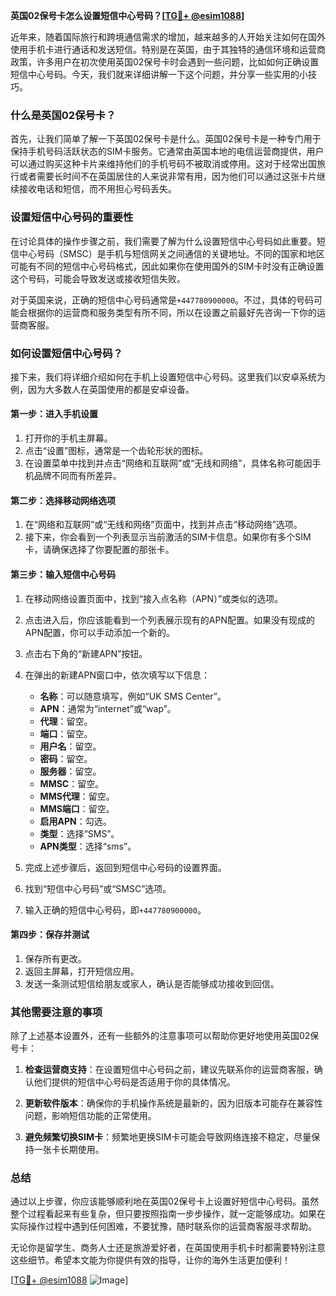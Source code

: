 **英国02保号卡怎么设置短信中心号码？[[TG💪+ @esim1088](https://t.me/s/esim1088)]**

近年来，随着国际旅行和跨境通信需求的增加，越来越多的人开始关注如何在国外使用手机卡进行通话和发送短信。特别是在英国，由于其独特的通信环境和运营商政策，许多用户在初次使用英国02保号卡时会遇到一些问题，比如如何正确设置短信中心号码。今天，我们就来详细讲解一下这个问题，并分享一些实用的小技巧。

### 什么是英国02保号卡？

首先，让我们简单了解一下英国02保号卡是什么。英国02保号卡是一种专门用于保持手机号码活跃状态的SIM卡服务。它通常由英国本地的电信运营商提供，用户可以通过购买这种卡片来维持他们的手机号码不被取消或停用。这对于经常出国旅行或者需要长时间不在英国居住的人来说非常有用，因为他们可以通过这张卡片继续接收电话和短信，而不用担心号码丢失。

### 设置短信中心号码的重要性

在讨论具体的操作步骤之前，我们需要了解为什么设置短信中心号码如此重要。短信中心号码（SMSC）是手机与短信网关之间通信的关键地址。不同的国家和地区可能有不同的短信中心号码格式，因此如果你在使用国外的SIM卡时没有正确设置这个号码，可能会导致发送或接收短信失败。

对于英国来说，正确的短信中心号码通常是`+447780900000`。不过，具体的号码可能会根据你的运营商和服务类型有所不同，所以在设置之前最好先咨询一下你的运营商客服。

### 如何设置短信中心号码？

接下来，我们将详细介绍如何在手机上设置短信中心号码。这里我们以安卓系统为例，因为大多数人在英国使用的都是安卓设备。

#### 第一步：进入手机设置

1. 打开你的手机主屏幕。
2. 点击“设置”图标，通常是一个齿轮形状的图标。
3. 在设置菜单中找到并点击“网络和互联网”或“无线和网络”，具体名称可能因手机品牌不同而有所差异。

#### 第二步：选择移动网络选项

1. 在“网络和互联网”或“无线和网络”页面中，找到并点击“移动网络”选项。
2. 接下来，你会看到一个列表显示当前激活的SIM卡信息。如果你有多个SIM卡，请确保选择了你要配置的那张卡。

#### 第三步：输入短信中心号码

1. 在移动网络设置页面中，找到“接入点名称（APN）”或类似的选项。
2. 点击进入后，你应该能看到一个列表展示现有的APN配置。如果没有现成的APN配置，你可以手动添加一个新的。
3. 点击右下角的“新建APN”按钮。
4. 在弹出的新建APN窗口中，依次填写以下信息：
   - **名称**：可以随意填写，例如“UK SMS Center”。
   - **APN**：通常为“internet”或“wap”。
   - **代理**：留空。
   - **端口**：留空。
   - **用户名**：留空。
   - **密码**：留空。
   - **服务器**：留空。
   - **MMSC**：留空。
   - **MMS代理**：留空。
   - **MMS端口**：留空。
   - **启用APN**：勾选。
   - **类型**：选择“SMS”。
   - **APN类型**：选择“sms”。

5. 完成上述步骤后，返回到短信中心号码的设置界面。
6. 找到“短信中心号码”或“SMSC”选项。
7. 输入正确的短信中心号码，即`+447780900000`。

#### 第四步：保存并测试

1. 保存所有更改。
2. 返回主屏幕，打开短信应用。
3. 发送一条测试短信给朋友或家人，确认是否能够成功接收到回信。

### 其他需要注意的事项

除了上述基本设置外，还有一些额外的注意事项可以帮助你更好地使用英国02保号卡：

1. **检查运营商支持**：在设置短信中心号码之前，建议先联系你的运营商客服，确认他们提供的短信中心号码是否适用于你的具体情况。
   
2. **更新软件版本**：确保你的手机操作系统是最新的，因为旧版本可能存在兼容性问题，影响短信功能的正常使用。

3. **避免频繁切换SIM卡**：频繁地更换SIM卡可能会导致网络连接不稳定，尽量保持一张卡长期使用。

### 总结

通过以上步骤，你应该能够顺利地在英国02保号卡上设置好短信中心号码。虽然整个过程看起来有些复杂，但只要按照指南一步步操作，就一定能够成功。如果在实际操作过程中遇到任何困难，不要犹豫，随时联系你的运营商客服寻求帮助。

无论你是留学生、商务人士还是旅游爱好者，在英国使用手机卡时都需要特别注意这些细节。希望本文能为你提供有效的指导，让你的海外生活更加便利！

[[TG💪+ @esim1088](https://t.me/s/esim1088) ![Image](https://i.postimg.cc/4NQfJmqS/Snipaste-2025-05-13-00-14-12.png)]